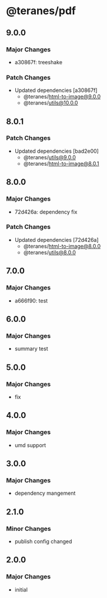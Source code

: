 # @teranes/pdf

## 9.0.0

### Major Changes

- a30867f: treeshake

### Patch Changes

- Updated dependencies [a30867f]
  - @teranes/html-to-image@9.0.0
  - @teranes/utils@10.0.0

## 8.0.1

### Patch Changes

- Updated dependencies [bad2e00]
  - @teranes/utils@9.0.0
  - @teranes/html-to-image@8.0.1

## 8.0.0

### Major Changes

- 72d426a: dependency fix

### Patch Changes

- Updated dependencies [72d426a]
  - @teranes/html-to-image@8.0.0
  - @teranes/utils@8.0.0

## 7.0.0

### Major Changes

- a666f90: test

## 6.0.0

### Major Changes

- summary test

## 5.0.0

### Major Changes

- fix

## 4.0.0

### Major Changes

- umd support

## 3.0.0

### Major Changes

- dependency mangement

## 2.1.0

### Minor Changes

- publish config changed

## 2.0.0

### Major Changes

- initial
